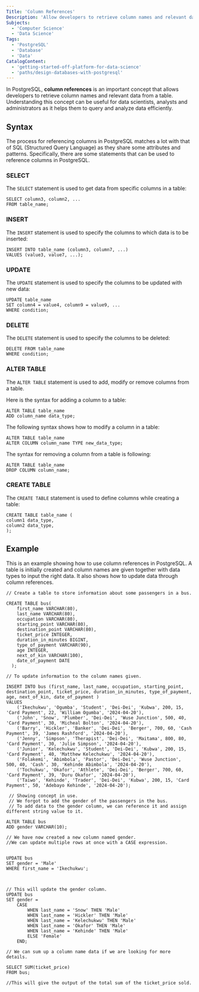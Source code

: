 ```yaml
---
Title: 'Column References'
Description: 'Allow developers to retrieve column names and relevant data from a table.'
Subjects:
  - 'Computer Science'
  - 'Data Science'
Tags: 
  - 'PostgreSQL'
  - 'Database'
  - 'Data'
CatalogContent:
  - 'getting-started-off-platform-for-data-science'
  - 'paths/design-databases-with-postgresql'
---
```


In PostgreSQL, **column references** is an important concept that allows developers to retrieve column names and relevant data from a table. Understanding this concept can be useful for data scientists, analysts and administrators as it helps them to query and analyze data efficiently.

## Syntax

The process for referencing columns in PostgreSQL matches a lot with that of SQL (Structured Query Language) as they share some attributes and patterns. Specifically, there are some statements that can be used to reference columns in PostgreSQL.

### SELECT

The `SELECT` statement is used to get data from specific columns in a table:

```pseudo
SELECT column3, column2, ...
FROM table_name;
```

### INSERT

The `INSERT` statement is used to specify the columns to which data is to be inserted:

```pseudo
INSERT INTO table_name (column3, column7, ...)
VALUES (value3, value7, ...);
```

### UPDATE

The `UPDATE` statement is used to specify the columns to be updated with new data:

```pseudo
UPDATE table_name
SET column4 = value4, column9 = value9, ...
WHERE condition;
```

### DELETE

The `DELETE` statement is used to specify the columns to be deleted:

```pseudo
DELETE FROM table_name
WHERE condition;
```

### ALTER TABLE

The `ALTER TABLE` statement is used to add, modify or remove columns from a table.

Here is the syntax for adding a column to a table:

```pseudo
ALTER TABLE table_name
ADD column_name data_type;
```

The following syntax shows how to modify a column in a table:

```pseudo
ALTER TABLE table_name
ALTER COLUMN column_name TYPE new_data_type;
```

The syntax for removing a column from a table is following:

```pseudo
ALTER TABLE table_name
DROP COLUMN column_name;
```

### CREATE TABLE

The `CREATE TABLE` statement is used to define columns while creating a table:

```pseudo
CREATE TABLE table_name (
column1 data_type,
column2 data_type,
);
```

  
## Example

This is an example showing how to use column references in PostgreSQL. A table is initially created and column names are given together with data types to input the right data. It also shows how to update data through column references.

```
// Create a table to store information about some passengers in a bus.

CREATE TABLE bus(
    first_name VARCHAR(80),
  	last_name VARCHAR(80),
  	occupation VARCHAR(80),
  	starting_point VARCHAR(80),
  	destination_point VARCHAR(80),
  	ticket_price INTEGER,
  	duration_in_minutes BIGINT,
  	type_of_payment VARCHAR(90),
  	age INTEGER,
  	next_of_kin VARCHAR(100),
  	date_of_payment DATE  
  );

// To update information to the column names given.
    
INSERT INTO bus (first_name, last_name, occupation, starting_point, destination_point, ticket_price, duration_in_minutes, type_of_payment, age, next_of_kin, date_of_payment )
VALUES 
    ('Ikechukwu', 'Ogumba', 'Student', 'Dei-Dei', 'Kubwa', 200, 15, 'Card Payment', 22, 'William Ogumba', '2024-04-20'),
    ('John', 'Snow', 'Plumber', 'Dei-Dei', 'Wuse Junction', 500, 40, 'Card Payment', 30, 'Micheal Bolton', '2024-04-20'),
 	('Barry', 'Hickler', 'Banker', 'Dei-Dei', 'Berger', 700, 60, 'Cash Payment', 39, 'James Rashford', '2024-04-20'),
    ('Jenny', 'Simpson', 'Therapist', 'Dei-Dei', 'Maitama', 800, 80, 'Card Payment', 30, 'Julie Simpson', '2024-04-20'),
    ('Junior', 'Kelechukwu', 'Student', 'Dei-Dei', 'Kubwa', 200, 15, 'Card Payment', 40, 'Matthew Kelechukwu', '2024-04-20'),
    ('Folakemi', 'Abimbola', 'Pastor', 'Dei-Dei', 'Wuse Junction', 500, 40, 'Cash', 30, 'Kehinde Abimbola', '2024-04-20'),
 	('Tochukwu', 'Okafor', 'Athlete', 'Dei-Dei', 'Berger', 700, 60, 'Card Payment', 39, 'Duru Okafor', '2024-04-20'),
    ('Taiwo', 'Kehinde', 'Trader', 'Dei-Dei', 'Kubwa', 200, 15, 'Card Payment', 50, 'Adebayo Kehinde', '2024-04-20');
    
 // Showing concept in use.
 // We forgot to add the gender of the passengers in the bus.
 // To add data to the gender column, we can reference it and assign different string value to it.
 
ALTER TABLE bus
ADD gender VARCHAR(10);

// We have now created a new column named gender.
//We can update multiple rows at once with a CASE expression.


UPDATE bus
SET gender = 'Male'
WHERE first_name = 'Ikechukwu';



// This will update the gender column.
UPDATE bus
SET gender = 
    CASE
        WHEN last_name = 'Snow' THEN 'Male'
        WHEN last_name = 'Hickler' THEN 'Male'
        WHEN last_name = 'Kelechukwu' THEN 'Male'
        WHEN last_name = 'Okafor' THEN 'Male'
        WHEN last_name = 'Kehinde' THEN 'Male'
        ELSE 'Female'
    END;

// We can sum up a column name data if we are looking for more details.

SELECT SUM(ticket_price)
FROM bus;
 
//This will give the output of the total sum of the ticket_price sold.

```















